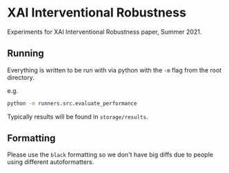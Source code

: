 # XAI Interventional Robustness

Experiments for XAI Interventional Robustness paper, Summer 2021.

## Running

Everything is written to be run with via python with the `-m` flag from the root directory.

e.g.

```bash
python -m runners.src.evaluate_performance
```

Typically results will be found in `storage/results`.

## Formatting

Please use the `black` formatting so we don't have big diffs due to people using different autoformatters.
